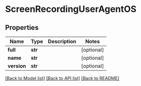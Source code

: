 # ScreenRecordingUserAgentOS

## Properties
Name | Type | Description | Notes
------------ | ------------- | ------------- | -------------
**full** | **str** |  | [optional] 
**name** | **str** |  | [optional] 
**version** | **str** |  | [optional] 

[[Back to Model list]](../README.md#documentation-for-models) [[Back to API list]](../README.md#documentation-for-api-endpoints) [[Back to README]](../README.md)


